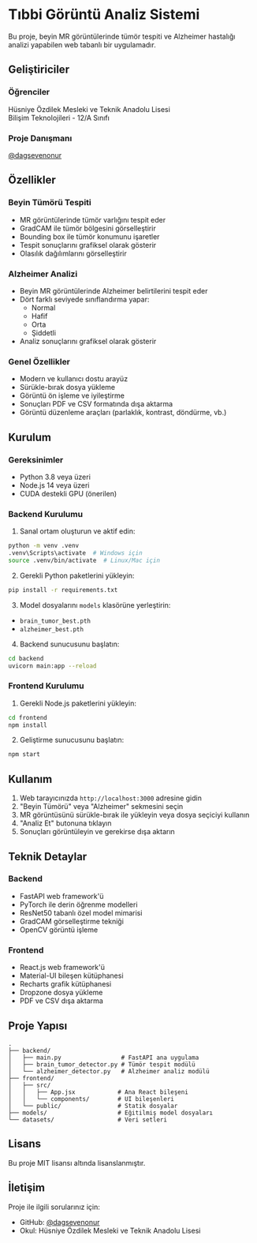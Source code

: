 # Tıbbi Görüntü Analiz Sistemi

Bu proje, beyin MR görüntülerinde tümör tespiti ve Alzheimer hastalığı analizi yapabilen web tabanlı bir uygulamadır.

## Geliştiriciler

### Öğrenciler
Hüsniye Özdilek Mesleki ve Teknik Anadolu Lisesi  
Bilişim Teknolojileri - 12/A Sınıfı

### Proje Danışmanı
[@dagsevenonur](https://github.com/dagsevenonur)

## Özellikler

### Beyin Tümörü Tespiti
- MR görüntülerinde tümör varlığını tespit eder
- GradCAM ile tümör bölgesini görselleştirir
- Bounding box ile tümör konumunu işaretler
- Tespit sonuçlarını grafiksel olarak gösterir
- Olasılık dağılımlarını görselleştirir

### Alzheimer Analizi
- Beyin MR görüntülerinde Alzheimer belirtilerini tespit eder
- Dört farklı seviyede sınıflandırma yapar:
  - Normal
  - Hafif
  - Orta
  - Şiddetli
- Analiz sonuçlarını grafiksel olarak gösterir

### Genel Özellikler
- Modern ve kullanıcı dostu arayüz
- Sürükle-bırak dosya yükleme
- Görüntü ön işleme ve iyileştirme
- Sonuçları PDF ve CSV formatında dışa aktarma
- Görüntü düzenleme araçları (parlaklık, kontrast, döndürme, vb.)

## Kurulum

### Gereksinimler
- Python 3.8 veya üzeri
- Node.js 14 veya üzeri
- CUDA destekli GPU (önerilen)

### Backend Kurulumu
1. Sanal ortam oluşturun ve aktif edin:
```bash
python -m venv .venv
.venv\Scripts\activate  # Windows için
source .venv/bin/activate  # Linux/Mac için
```

2. Gerekli Python paketlerini yükleyin:
```bash
pip install -r requirements.txt
```

3. Model dosyalarını `models` klasörüne yerleştirin:
- `brain_tumor_best.pth`
- `alzheimer_best.pth`

4. Backend sunucusunu başlatın:
```bash
cd backend
uvicorn main:app --reload
```

### Frontend Kurulumu
1. Gerekli Node.js paketlerini yükleyin:
```bash
cd frontend
npm install
```

2. Geliştirme sunucusunu başlatın:
```bash
npm start
```

## Kullanım

1. Web tarayıcınızda `http://localhost:3000` adresine gidin
2. "Beyin Tümörü" veya "Alzheimer" sekmesini seçin
3. MR görüntüsünü sürükle-bırak ile yükleyin veya dosya seçiciyi kullanın
4. "Analiz Et" butonuna tıklayın
5. Sonuçları görüntüleyin ve gerekirse dışa aktarın

## Teknik Detaylar

### Backend
- FastAPI web framework'ü
- PyTorch ile derin öğrenme modelleri
- ResNet50 tabanlı özel model mimarisi
- GradCAM görselleştirme tekniği
- OpenCV görüntü işleme

### Frontend
- React.js web framework'ü
- Material-UI bileşen kütüphanesi
- Recharts grafik kütüphanesi
- Dropzone dosya yükleme
- PDF ve CSV dışa aktarma

## Proje Yapısı
```
.
├── backend/
│   ├── main.py                 # FastAPI ana uygulama
│   ├── brain_tumor_detector.py # Tümör tespit modülü
│   └── alzheimer_detector.py   # Alzheimer analiz modülü
├── frontend/
│   ├── src/
│   │   ├── App.jsx            # Ana React bileşeni
│   │   └── components/        # UI bileşenleri
│   └── public/                # Statik dosyalar
├── models/                    # Eğitilmiş model dosyaları
└── datasets/                  # Veri setleri
```

## Lisans
Bu proje MIT lisansı altında lisanslanmıştır.

## İletişim
Proje ile ilgili sorularınız için:
- GitHub: [@dagsevenonur](https://github.com/dagsevenonur)
- Okul: Hüsniye Özdilek Mesleki ve Teknik Anadolu Lisesi 
